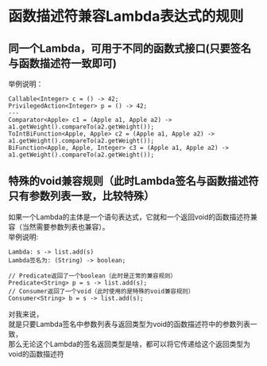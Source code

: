 # 函数描述符兼容Lambda表达式的规则
## 同一个Lambda，可用于不同的函数式接口(只要签名与函数描述符一致即可)    
举例说明：  
```text
Callable<Integer> c = () -> 42;
PrivilegedAction<Integer> p = () -> 42; 
---
Comparator<Apple> c1 = (Apple a1, Apple a2) -> a1.getWeight().compareTo(a2.getWeight());
ToIntBiFunction<Apple, Apple> c2 = (Apple a1, Apple a2) -> a1.getWeight().compareTo(a2.getWeight());
BiFunction<Apple, Apple, Integer> c3 = (Apple a1, Apple a2) -> a1.getWeight().compareTo(a2.getWeight()); 
```  
## 特殊的void兼容规则（此时Lambda签名与函数描述符只有参数列表一致，比较特殊）  
如果一个Lambda的主体是一个语句表达式，它就和一个返回void的函数描述符兼容（当然需要参数列表也兼容）。  
举例说明:
```text
Lambda: s -> list.add(s)  
Lambda签名为: (String) -> boolean;

// Predicate返回了一个boolean（此时是正常的兼容规则）
Predicate<String> p = s -> list.add(s);
// Consumer返回了一个void（此时使用的是特殊的void兼容规则）
Consumer<String> b = s -> list.add(s);
```  
对我来说，  
就是只要Lambda签名中参数列表与返回类型为void的函数描述符中的参数列表一致，  
那么无论这个Lambda的签名返回类型是啥，都可以将它传递给这个返回类型为void的函数描述符  